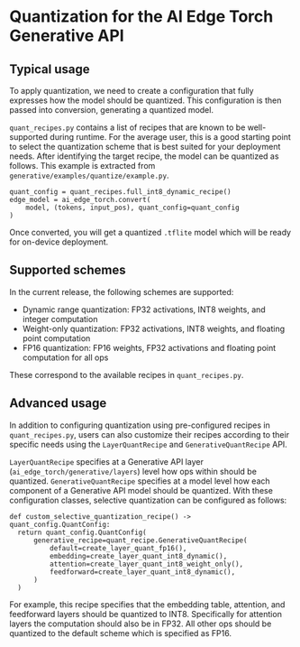 # Quantization for the AI Edge Torch Generative API

## Typical usage

To apply quantization, we need to create a configuration that fully expresses how the model should be quantized. This configuration is then passed into conversion, generating a quantized model.

`quant_recipes.py` contains a list of recipes that are known to be well-supported during runtime. For the average user, this is a good starting point to select the quantization scheme that is best suited for your deployment needs. After identifying the target recipe, the model can be quantized as follows. This example is extracted from `generative/examples/quantize/example.py`.

```
quant_config = quant_recipes.full_int8_dynamic_recipe()
edge_model = ai_edge_torch.convert(
    model, (tokens, input_pos), quant_config=quant_config
)
```
Once converted, you will get a quantized `.tflite` model which will be ready for on-device deployment.

## Supported schemes

In the current release, the following schemes are supported:

* Dynamic range quantization: FP32 activations, INT8 weights, and integer computation
* Weight-only quantization: FP32 activations, INT8 weights, and floating point computation
* FP16 quantization: FP16 weights, FP32 activations and floating point computation for all ops

These correspond to the available recipes in `quant_recipes.py`.

## Advanced usage

In addition to configuring quantization using pre-configured recipes in `quant_recipes.py`, users can also customize their recipes according to their specific needs using the `LayerQuantRecipe` and `GenerativeQuantRecipe` API.

`LayerQuantRecipe` specifies at a Generative API layer (`ai_edge_torch/generative/layers`) level how ops within should be quantized. `GenerativeQuantRecipe` specifies at a model level how each component of a Generative API model should be quantized. With these configuration classes, selective quantization can be configured as follows:

```
def custom_selective_quantization_recipe() -> quant_config.QuantConfig:
  return quant_config.QuantConfig(
      generative_recipe=quant_recipe.GenerativeQuantRecipe(
          default=create_layer_quant_fp16(),
          embedding=create_layer_quant_int8_dynamic(),
          attention=create_layer_quant_int8_weight_only(),
          feedforward=create_layer_quant_int8_dynamic(),
      )
  )
```

For example, this recipe specifies that the embedding table, attention, and feedforward layers should be quantized to INT8. Specifically for attention layers the computation should also be in FP32. All other ops should be quantized to the default scheme which is specified as FP16.

